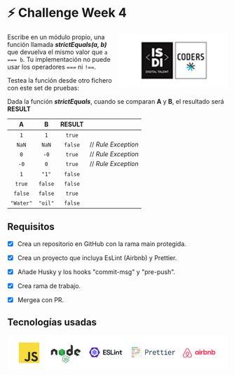 # :zap: Challenge Week 4

<img align="right" width="249" height="123" alt="ISDI CODER LOGO" src="/assets/isdi_logo.jpg">

Escribe en un módulo propio, una función llamada **_strictEquals(a, b)_** que devuelva el mismo valor que `a === b`. Tu implementación no puede usar los operadores `===` ni `!==`.

Testea la función desde otro fichero con este set de pruebas:

Dada la función **_strictEquals_**, cuando se comparan **A** y **B**, el resultado será **RESULT**

|     A     |    B    | RESULT  |                     |
| :-------: | :-----: | :-----: | :------------------ |
|    `1`    |   `1`   | `true`  |                     |
|   `NaN`   |  `NaN`  | `false` | // _Rule Exception_ |
|    `0`    |  `-0`   | `true`  | // _Rule Exception_ |
|   `-0`    |   `0`   | `true`  | // _Rule Exception_ |
|    `1`    |  `"1"`  | `false` |                     |
|  `true`   | `false` | `false` |                     |
|  `false`  | `false` | `true`  |                     |
| `"Water"` | `"oil"` | `false` |                     |

## Requisitos

-   [x] Crea un repositorio en GitHub con la rama main protegida.

-   [x] Crea un proyecto que incluya EsLint (Airbnb) y Prettier.

-   [x] Añade Husky y los hooks "commit-msg" y "pre-push".

-   [x] Crea rama de trabajo.

-   [x] Mergea con PR.

## Tecnologías usadas

![Logos of used technologies](/assets/tech_logos.jpg)
